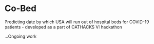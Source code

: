 # Co-Bed
Predicting date by which USA will run out of hospital beds for COVID-19 patients - developed as a part of CATHACKS VI hackathon

...Ongoing work
